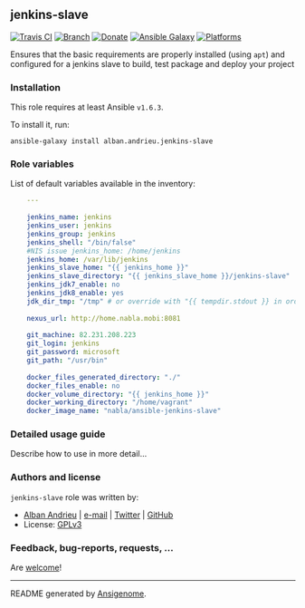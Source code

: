 ## jenkins-slave

[![Travis CI](http://img.shields.io/travis/AlbanAndrieu/ansible-jenkins-slave.svg?style=flat)](http://travis-ci.org/AlbanAndrieu/ansible-jenkins-slave) [![Branch](http://img.shields.io/github/tag/AlbanAndrieu/ansible-jenkins-slave.svg?style=flat-square)](https://github.com/AlbanAndrieu/ansible-jenkins-slave/tree/master) [![Donate](https://img.shields.io/gratipay/AlbanAndrieu.svg?style=flat)](https://www.gratipay.com/AlbanAndrieu)  [![Ansible Galaxy](http://img.shields.io/badge/galaxy-alban.andrieu.jenkinsslave-blue.svg?style=flat)](https://galaxy.ansible.com/list#/roles/1998) [![Platforms](http://img.shields.io/badge/platforms-ubuntu-lightgrey.svg?style=flat)](#)

Ensures that the basic requirements are properly installed (using `apt`) and configured for a jenkins slave to build, test package and deploy your project

### Installation

This role requires at least Ansible `v1.6.3`. 

To install it, run:

    ansible-galaxy install alban.andrieu.jenkins-slave



### Role variables

List of default variables available in the inventory:

```yaml
    ---
    
    jenkins_name: jenkins
    jenkins_user: jenkins
    jenkins_group: jenkins
    jenkins_shell: "/bin/false"
    #NIS issue jenkins_home: /home/jenkins
    jenkins_home: /var/lib/jenkins
    jenkins_slave_home: "{{ jenkins_home }}"
    jenkins_slave_directory: "{{ jenkins_slave_home }}/jenkins-slave"
    jenkins_jdk7_enable: no
    jenkins_jdk8_enable: yes
    jdk_dir_tmp: "/tmp" # or override with "{{ tempdir.stdout }} in order to have be sure to download the file"
    
    nexus_url: http://home.nabla.mobi:8081
    
    git_machine: 82.231.208.223
    git_login: jenkins
    git_password: microsoft
    git_path: "/usr/bin"
    
    docker_files_generated_directory: "./"
    docker_files_enable: no
    docker_volume_directory: "{{ jenkins_home }}"
    docker_working_directory: "/home/vagrant"
    docker_image_name: "nabla/ansible-jenkins-slave"
```


### Detailed usage guide

Describe how to use in more detail...


### Authors and license

`jenkins-slave` role was written by:
- [Alban Andrieu](fr.linkedin.com/in/nabla/) | [e-mail](mailto:alban.andrieu@free.fr) | [Twitter](https://twitter.com/AlbanAndrieu) | [GitHub](https://github.com/AlbanAndrieu)
- License: [GPLv3](https://tldrlegal.com/license/gnu-general-public-license-v3-%28gpl-3%29)

### Feedback, bug-reports, requests, ...

Are [welcome](https://github.com/AlbanAndrieu/ansible-jenkins-slave/issues)!

***

README generated by [Ansigenome](https://github.com/nickjj/ansigenome/).
